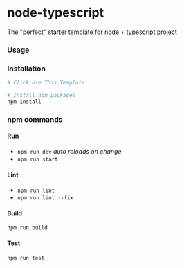 # node-typescript
The "perfect" starter template for node + typescript project

### Usage

### Installation

```bash
# Click Use This Template

# Install npm packages
npm install
```

### npm commands
    
#### Run
- `npm run dev` *auto reloads on change*
- `npm run start`

#### Lint
- `npm run lint`
- `npm run lint --fix`


#### Build
`npm run build`

#### Test
`npm run test`
